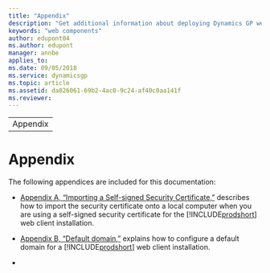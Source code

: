 ```yaml
---
title: "Appendix"
description: "Get additional information about deploying Dynamics GP web components."
keywords: "web components"
author: edupont04
ms.author: edupont
manager: annbe
applies_to: 
ms.date: 09/05/2018
ms.service: dynamicsgp
ms.topic: article
ms.assetid: da026061-69b2-4ac0-9c24-af40c0aa141f
ms.reviewer: 
---
```

|          |
|----------|
| Appendix |

<span id="_Toc498953378" class="anchor"></span>

# Appendix

The following appendices are included for this documentation:

-   [Appendix A, “Importing a Self-signed Security Certificate,”](importing-a-self-signed-security-certificate.md) describes how to import the security certificate onto a local computer when you are using a self-signed security certificate for the [!INCLUDE[prodshort](../includes/prodshort.md)] web client installation.  

-   [Appendix B, “Default domain,”](default-domain.md) explains how to configure a default domain for a [!INCLUDE[prodshort](../includes/prodshort.md)] web client installation.  

-   
